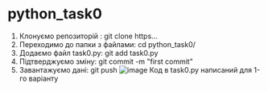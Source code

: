 # python_task0
1. Клонуємо репозиторій : git clone https...
2. Переходимо до папки з файлами: cd python_task0/
3. Додаємо файл task0.py: git add task0.py
4. Підтверджуємо зміну: git commit -m "first commit"
5. Завантажуємо дані: git push
![image](https://user-images.githubusercontent.com/85631158/121696607-e5ab0500-cad4-11eb-9562-2932994c7fdd.png)
Код в task0.py написаний для 1-го варіанту

